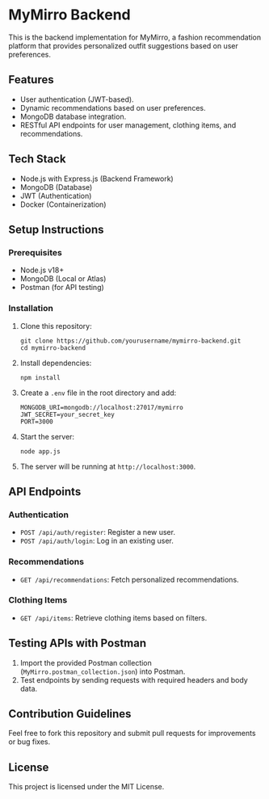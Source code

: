 # MyMirro Backend

This is the backend implementation for MyMirro, a fashion recommendation platform that provides personalized outfit suggestions based on user preferences.

## Features
- User authentication (JWT-based).
- Dynamic recommendations based on user preferences.
- MongoDB database integration.
- RESTful API endpoints for user management, clothing items, and recommendations.

## Tech Stack
- Node.js with Express.js (Backend Framework)
- MongoDB (Database)
- JWT (Authentication)
- Docker (Containerization)

## Setup Instructions

### Prerequisites
- Node.js v18+
- MongoDB (Local or Atlas)
- Postman (for API testing)

### Installation
1. Clone this repository:
    ```
    git clone https://github.com/yourusername/mymirro-backend.git
    cd mymirro-backend
    ```

2. Install dependencies:
    ```
    npm install
    ```

3. Create a `.env` file in the root directory and add:
    ```
    MONGODB_URI=mongodb://localhost:27017/mymirro
    JWT_SECRET=your_secret_key
    PORT=3000
    ```

4. Start the server:
    ```
    node app.js
    ```

5. The server will be running at `http://localhost:3000`.

## API Endpoints

### Authentication
- `POST /api/auth/register`: Register a new user.
- `POST /api/auth/login`: Log in an existing user.

### Recommendations
- `GET /api/recommendations`: Fetch personalized recommendations.

### Clothing Items
- `GET /api/items`: Retrieve clothing items based on filters.

## Testing APIs with Postman
1. Import the provided Postman collection (`MyMirro.postman_collection.json`) into Postman.
2. Test endpoints by sending requests with required headers and body data.

## Contribution Guidelines
Feel free to fork this repository and submit pull requests for improvements or bug fixes.

## License
This project is licensed under the MIT License.
